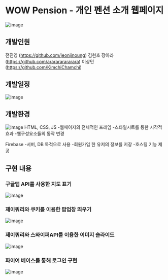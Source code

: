 # WOW Pension - 개인 펜션 소개 웹페이지
![image](https://user-images.githubusercontent.com/90792916/166607644-24b91eca-3cd3-48bc-86fc-bc1f6f3cbddb.png)


## 개발인원
전진영 (https://github.com/jeonjinoung)
김현호 
장아라 (https://github.com/ararararararara)
이상민 (https://github.com/KimchiChamchi)

## 개발일정

![image](https://user-images.githubusercontent.com/90792916/166605345-ddcf1dcb-86b1-46ec-89ad-ccb2a3c4eded.png)


## 개발환경
![image](https://user-images.githubusercontent.com/90792916/166608024-c9b72148-a731-4dc7-b714-5d2a4655819a.png)
HTML, CSS, JS
-웹페이지의 전체적인 프레임
-스타일시트를 통한 시각적 효과
-웹구성요소들의 동작 변경

Firebase
-서버, DB 목적으로 사용
-회원가입 한 유저의 정보를 저장
-호스팅 기능 제공



## 구현 내용

### 구글맵 API를 사용한 지도 표기
![image](https://user-images.githubusercontent.com/90792916/166607991-99b34d83-ed02-44bf-b016-9b6102a67e05.png)

### 제이쿼리와 쿠키를 이용한 팝업창 띄우기
![image](https://user-images.githubusercontent.com/90792916/166608453-b9a03319-a2e4-4a0f-b31e-2b0a3db86a9d.png)

### 제이쿼리와 스와이퍼API를 이용한 이미지 슬라이드
![image](https://user-images.githubusercontent.com/90792916/166608854-df84d58a-c917-4c1e-9c5b-a4efa2ca2431.png)

### 파이어 베이스를 통해 로그인 구현
![image](https://user-images.githubusercontent.com/90792916/166609007-44c92c20-38fb-4a39-a1b7-c50f3294eab8.png)
